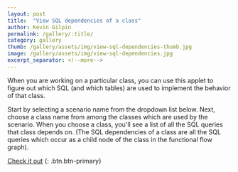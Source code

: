 ```yaml
---
layout: post
title:  "View SQL dependencies of a class"
author: Kevin Gilpin
permalink: /gallery/:title/
category: gallery
thumb: /gallery/assets/img/view-sql-dependencies-thumb.jpg
image: /gallery/assets/img/view-sql-dependencies.jpg
excerpt_separator: <!--more-->
---
```

When you are working on a particular class, you can use this applet to figure out which SQL (and which tables) are used to implement the behavior of that class.

Start by selecting a scenario name from the dropdown list below. Next, choose a class name from among the classes which are used by the scenario. When you choose a class, you'll see a list of all the SQL queries that class depends on. (The SQL dependencies of a class are all the SQL queries which occur as a child node of the class in the functional flow graph).
<!--more-->

[Check it out](https://observablehq.com/@kgilpin/sql-dependencies-for-discourse-postscontroller-create-wh)
{: .btn.btn-primary}